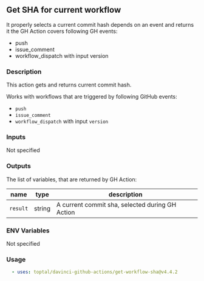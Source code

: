 ## Get SHA for current workflow

It properly selects a current commit hash depends on an event and returns it
the GH Action covers following GH events:

*   push
*   issue\_comment
*   workflow\_dispatch with input version

### Description

This action gets and returns current commit hash.

Works with workflows that are triggered by following GitHub events:

*   `push`
*   `issue_comment`
*   `workflow_dispatch` with input `version`

### Inputs

Not specified

### Outputs

The list of variables, that are returned by GH Action:

| name     | type   | description                                     |
| -------- | ------ | ----------------------------------------------- |
| `result` | string | A current commit sha, selected during GH Action |

### ENV Variables

Not specified

### Usage

```yaml
  - uses: toptal/davinci-github-actions/get-workflow-sha@v4.4.2
```
